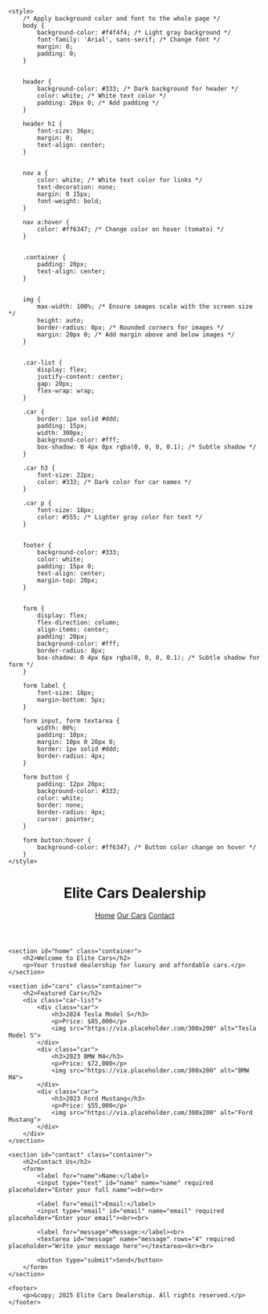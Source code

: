 <!DOCTYPE html>
<html lang="en">
<head>
    <meta charset="UTF-8">
    <meta name="viewport" content="width=device-width, initial-scale=1.0">
    <title>Elite Cars Dealership</title>

    <style>
        /* Apply background color and font to the whole page */
        body {
            background-color: #f4f4f4; /* Light gray background */
            font-family: 'Arial', sans-serif; /* Change font */
            margin: 0;
            padding: 0;
        }

        
        header {
            background-color: #333; /* Dark background for header */
            color: white; /* White text color */
            padding: 20px 0; /* Add padding */
        }

        header h1 {
            font-size: 36px;
            margin: 0;
            text-align: center;
        }

        
        nav a {
            color: white; /* White text color for links */
            text-decoration: none;
            margin: 0 15px;
            font-weight: bold;
        }

        nav a:hover {
            color: #ff6347; /* Change color on hover (tomato) */
        }

        
        .container {
            padding: 20px;
            text-align: center;
        }

       
        img {
            max-width: 100%; /* Ensure images scale with the screen size */
            height: auto;
            border-radius: 8px; /* Rounded corners for images */
            margin: 20px 0; /* Add margin above and below images */
        }

        
        .car-list {
            display: flex;
            justify-content: center;
            gap: 20px;
            flex-wrap: wrap;
        }

        .car {
            border: 1px solid #ddd;
            padding: 15px;
            width: 300px;
            background-color: #fff;
            box-shadow: 0 4px 8px rgba(0, 0, 0, 0.1); /* Subtle shadow */
        }

        .car h3 {
            font-size: 22px;
            color: #333; /* Dark color for car names */
        }

        .car p {
            font-size: 18px;
            color: #555; /* Lighter gray color for text */
        }

       
        footer {
            background-color: #333;
            color: white;
            padding: 15px 0;
            text-align: center;
            margin-top: 20px;
        }

        
        form {
            display: flex;
            flex-direction: column;
            align-items: center;
            padding: 20px;
            background-color: #fff;
            border-radius: 8px;
            box-shadow: 0 4px 6px rgba(0, 0, 0, 0.1); /* Subtle shadow for form */
        }

        form label {
            font-size: 18px;
            margin-bottom: 5px;
        }

        form input, form textarea {
            width: 80%;
            padding: 10px;
            margin: 10px 0 20px 0;
            border: 1px solid #ddd;
            border-radius: 4px;
        }

        form button {
            padding: 12px 20px;
            background-color: #333;
            color: white;
            border: none;
            border-radius: 4px;
            cursor: pointer;
        }

        form button:hover {
            background-color: #ff6347; /* Button color change on hover */
        }
    </style>
</head>
<body>
    <header>
        <h1>Elite Cars Dealership</h1>
        <nav>
            <a href="#home">Home</a>
            <a href="#cars">Our Cars</a>
            <a href="#contact">Contact</a>
        </nav>
    </header>

    <section id="home" class="container">
        <h2>Welcome to Elite Cars</h2>
        <p>Your trusted dealership for luxury and affordable cars.</p>
    </section>

    <section id="cars" class="container">
        <h2>Featured Cars</h2>
        <div class="car-list">
            <div class="car">
                <h3>2024 Tesla Model S</h3>
                <p>Price: $85,000</p>
                <img src="https://via.placeholder.com/300x200" alt="Tesla Model S">
            </div>
            <div class="car">
                <h3>2023 BMW M4</h3>
                <p>Price: $72,000</p>
                <img src="https://via.placeholder.com/300x200" alt="BMW M4">
            </div>
            <div class="car">
                <h3>2023 Ford Mustang</h3>
                <p>Price: $55,000</p>
                <img src="https://via.placeholder.com/300x200" alt="Ford Mustang">
            </div>
        </div>
    </section>

    <section id="contact" class="container">
        <h2>Contact Us</h2>
        <form>
            <label for="name">Name:</label>
            <input type="text" id="name" name="name" required placeholder="Enter your full name"><br><br>
            
            <label for="email">Email:</label>
            <input type="email" id="email" name="email" required placeholder="Enter your email"><br><br>
            
            <label for="message">Message:</label><br>
            <textarea id="message" name="message" rows="4" required placeholder="Write your message here"></textarea><br><br>
            
            <button type="submit">Send</button>
        </form>
    </section>

    <footer>
        <p>&copy; 2025 Elite Cars Dealership. All rights reserved.</p>
    </footer>
</body>
</html>
